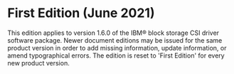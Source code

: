# First Edition \(June 2021\)

This edition applies to version 1.6.0 of the IBM® block storage CSI driver software package. Newer document editions may be issued for the same product version in order to add missing information, update information, or amend typographical errors. The edition is reset to 'First Edition' for every new product version.

